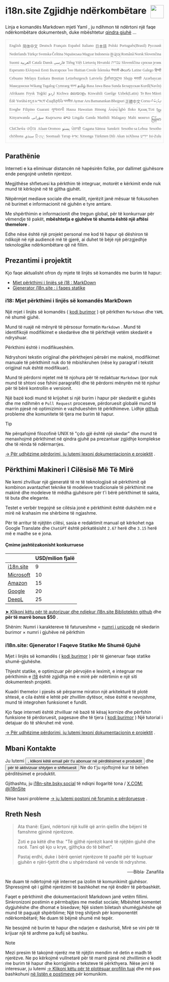 <h1 style="display:flex;justify-content:space-between">i18n.site Zgjidhje ndërkombëtare<img src="//p.3ti.site/logo.svg" style="user-select:none;margin-top:-1px;width:42px"></h1>

Linja e komandës Markdown mjeti Yaml , ju ndihmon të ndërtoni një faqe ndërkombëtare dokumentesh, duke mbështetur [qindra gjuhë](/i18/LANG_CODE) ...

<pre class="langli" style="display:flex;flex-wrap:wrap;background:transparent;border:1px solid #eee;font-size:12px;box-shadow:0 0 3px inset #eee;padding:12px 5px 4px 12px;justify-content:space-between;"><style>pre.langli i{font-weight:300;font-family:s;margin-right:2px;margin-bottom:8px;font-style:normal;color:#666;border-bottom:1px dashed #ccc;}</style><i>English</i><i>简体中文</i><i>Deutsch</i><i>Français</i><i>Español</i><i>Italiano</i><i>日本語</i><i>Polski</i><i>Português(Brasil)</i><i>Русский</i><i>Nederlands</i><i>Türkçe</i><i>Svenska</i><i>Čeština</i><i>Українська</i><i>Magyar</i><i>Indonesia</i><i>한국어</i><i>Română</i><i>Norsk</i><i>Slovenčina</i><i>Suomi</i><i>العربية</i><i>Català</i><i>Dansk</i><i>فارسی</i><i>Tiếng Việt</i><i>Lietuvių</i><i>Hrvatski</i><i>עברית</i><i>Slovenščina</i><i>српски језик</i><i>Esperanto</i><i>Ελληνικά</i><i>Eesti</i><i>Български</i><i>ไทย</i><i>Haitian Creole</i><i>Íslenska</i><i>नेपाली</i><i>తెలుగు</i><i>Latine</i><i>Galego</i><i>हिन्दी</i><i>Cebuano</i><i>Melayu</i><i>Euskara</i><i>Bosnian</i><i>Letzeburgesch</i><i>Latviešu</i><i>ქართული</i><i>Shqip</i><i>मराठी</i><i>Azərbaycan</i><i>Македонски</i><i>Wikang Tagalog</i><i>Cymraeg</i><i>বাংলা</i><i>தமிழ்</i><i>Basa Jawa</i><i>Basa Sunda</i><i>Беларуская</i><i>Kurdî(Navîn)</i><i>Afrikaans</i><i>Frysk</i><i>Toğikī</i><i>اردو</i><i>Kichwa</i><i>മലയാളം</i><i>Kiswahili</i><i>Gaeilge</i><i>Uzbek(Latin)</i><i>Te Reo Māori</i><i>Èdè Yorùbá</i><i>ಕನ್ನಡ</i><i>አማርኛ</i><i>Հայերեն</i><i>অসমীয়া</i><i>Aymar Aru</i><i>Bamanankan</i><i>Bhojpuri</i><i>正體中文</i><i>Corsu</i><i>ދިވެހިބަސް</i><i>Eʋegbe</i><i>Filipino</i><i>Guarani</i><i>ગુજરાતી</i><i>Hausa</i><i>Hawaiian</i><i>Hmong</i><i>Ásụ̀sụ́ Ìgbò</i><i>Iloko</i><i>Қазақ Тілі</i><i>ខ្មែរ</i><i>Kinyarwanda</i><i>سۆرانی</i><i>Кыргызча</i><i>ລາວ</i><i>Lingála</i><i>Ganda</i><i>Maithili</i><i>Malagasy</i><i>Malti</i><i>монгол</i><i>မြန်မာ</i><i>ChiCheŵa</i><i>ଓଡ଼ିଆ</i><i>Afaan Oromoo</i><i>پښتو</i><i>ਪੰਜਾਬੀ</i><i>Gagana Sāmoa</i><i>Sanskrit</i><i>Sesotho sa Leboa</i><i>Sesotho</i><i>chiShona</i><i>سنڌي</i><i>සිංහල</i><i>Soomaali</i><i>Татар</i><i>ትግር</i><i>Xitsonga</i><i>Türkmen Dili</i><i>Akan</i><i>isiXhosa</i><i>ייִדיש</i><i>Isi-Zulu</i></pre>

## Parathënie

Interneti e ka eliminuar distancën në hapësirën fizike, por dallimet gjuhësore ende pengojnë unitetin njerëzor.

Megjithëse shfletuesi ka përkthim të integruar, motorët e kërkimit ende nuk mund të kërkojnë në të gjitha gjuhët.

Nëpërmjet mediave sociale dhe emailit, njerëzit janë mësuar të fokusohen në burimet e informacionit në gjuhën e tyre amtare.

Me shpërthimin e informacionit dhe tregun global, për të konkurruar për vëmendje të pakët, **mbështetja e gjuhëve të shumta është një aftësi themelore** .

Edhe nëse është një projekt personal me kod të hapur që dëshiron të ndikojë në një audiencë më të gjerë, ai duhet të bëjë një përzgjedhje teknologjike ndërkombëtare që në fillim.

## <a rel=id href="#project" id="project"></a> Prezantimi i projektit

Kjo faqe aktualisht ofron dy mjete të linjës së komandës me burim të hapur:

* [Mjet përkthimi i linjës së i18 : MarkDown](/i18/feature)
* [Gjenerator i18n.site : i faqes statike](/i18n.site)

### <a rel=id href="#i18" id="i18"></a> i18: Mjet përkthimi i linjës së komandës MarkDown

Një mjet i linjës së komandës ( [kodi burimor](https://github.com/i18n-site/rust/tree/main/i18) ) që përkthen `Markdown` dhe `YAML` në shumë gjuhë.

Mund të ruajë në mënyrë të përsosur formatin `Markdown` . Mund të identifikojë modifikimet e skedarëve dhe të përkthejë vetëm skedarët e ndryshuar.

Përkthimi është i modifikueshëm.

Ndryshoni tekstin origjinal dhe përkthejeni përsëri me makinë, modifikimet manuale të përkthimit nuk do të mbishkruhen (nëse ky paragraf i tekstit origjinal nuk është modifikuar).

Mund të përdorni mjetet më të njohura për të redaktuar `Markdown` (por nuk mund të shtoni ose fshini paragrafë) dhe të përdorni mënyrën më të njohur për të bërë kontrollin e versionit.

Një bazë kodi mund të krijohet si një burim i hapur për skedarët e gjuhës dhe me ndihmën e `Pull Request` proceseve, përdoruesit globalë mund të marrin pjesë në optimizimin e vazhdueshëm të përkthimeve. Lidhje [github](//github.com) probleme dhe komunitete të tjera me burim të hapur.

> [!TIP]
> Ne përqafojmë filozofinë UNIX të "çdo gjë është një skedar" dhe mund të menaxhojmë përkthimet në qindra gjuhë pa prezantuar zgjidhje komplekse dhe të rënda të ndërmarrjes.

[→ Për udhëzime përdorimi, ju lutemi lexoni dokumentacionin e projektit](/i18) .

## Përkthimi Makineri I Cilësisë Më Të Mirë

Ne kemi zhvilluar një gjeneratë të re të teknologjisë së përkthimit që kombinon avantazhet teknike të modeleve tradicionale të përkthimit me makinë dhe modeleve të mëdha gjuhësore për t'i bërë përkthimet të sakta, të buta dhe elegante.

Testet e verbër tregojnë se cilësia jonë e përkthimit është dukshëm më e mirë në krahasim me shërbime të ngjashme.

Për të arritur të njëjtën cilësi, sasia e redaktimit manual që kërkohet nga Google Translate dhe `ChatGPT` është përkatësisht `2.67` herë dhe `3.15` herë më e madhe se e jona.

#### <a rel=id href="#price" id="price"></a> Çmime jashtëzakonisht konkurruese

|                                                                                   | USD/milion fjalë |
| --------------------------------------------------------------------------------- | ------------- |
| [i18n.site](https://i18n.site)                                                    | 9             |
| [Microsoft](https://azure.microsoft.com/pricing/details/cognitive-services/translator) | 10            |
| [Amazon](https://aws.amazon.com/translate/pricing)                                | 15            |
| [Google](https://cloud.google.com/translate/pricing)                                | 20            |
| [DeepL](https://www.deepl.com/zh/pro#developer)                                  | 25            |

[➤ Klikoni këtu për të autorizuar dhe ndjekur i18n.site Bibliotekën github](https://github.com/login/oauth/authorize?client_id=Ov23liuGAmK0plc9FgB3&amp;scope=user:email,user:follow,public_repo) dhe **për të marrë bonus $50** .

Shënim: Numri i karaktereve të faturueshme = [numri i unicode](https://en.wikipedia.org/wiki/Unicode) në skedarin burimor × numri i gjuhëve në përkthim

### i18n.site: Gjenerator I Faqeve Statike Me Shumë Gjuhë

Mjet i linjës së komandës ( [kodi burimor](https://github.com/i18n-site/rust/tree/main/i18n-site) ) për të gjeneruar faqe statike shumë-gjuhëshe.

Thjesht statike, e optimizuar për përvojën e leximit, e integruar me përkthimin e [i18](#i18) është zgjidhja më e mirë për ndërtimin e një siti dokumentesh projekti.

Kuadri themelor i pjesës së përparme miraton një arkitekturë të plotë shtesë, e cila është e lehtë për zhvillim dytësor, nëse është e nevojshme, mund të integrohen funksionet e fundit.

Kjo faqe interneti është zhvilluar në bazë të kësaj kornize dhe përfshin funksione të përdoruesit, pagesave dhe të tjera ( [kodi burimor](/i18n.site/c/src) ) Një tutorial i detajuar do të shkruhet më vonë.

[→ Për udhëzime përdorimi, ju lutemi lexoni dokumentacionin e projektit](/i18n.site) .

## Mbani Kontakte

Ju lutemi <button onclick="mailsub()">, klikoni këtë email për t'u abonuar në përditësimet e produktit</button> dhe <button onclick="webpush()">për të aktivizuar shtytjen e shfletuesit</button> Ne do t'ju njoftojmë kur të bëhen përditësimet e produktit.

Gjithashtu, ju [i18n-site.bsky.social](https://bsky.app/profile/i18n-site.bsky.social) të ndiqni llogaritë tona / [X.COM: @i18nSite](https://x.com/i18nSite)

Nëse hasni probleme [→ ju lutemi postoni në forumin e përdoruesve](https://groups.google.com/u/1/g/i18n) .

## Rreth Nesh

> Ata thanë: Ejani, ndërtoni një kullë që arrin qiellin dhe bëjeni të famshme gjininë njerëzore.
>
> Zoti e pa këtë dhe tha: "Të gjithë njerëzit kanë të njëjtën gjuhë dhe racë. Tani që kjo u krye, gjithçka do të bëhet".
>
> Pastaj erdhi, duke i bërë qeniet njerëzore të paaftë për të kuptuar gjuhën e njëri-tjetrit dhe u shpërndanë në vende të ndryshme.

<p style="text-align:right">──Bibla· Zanafilla</p>

Ne duam të ndërtojmë një internet pa izolim të komunikimit gjuhësor.
Shpresojmë që i gjithë njerëzimi të bashkohet me një ëndërr të përbashkët.

Faqet e përkthimit dhe dokumentacionit Markdown janë vetëm fillimi.
Sinkronizoni postimin e përmbajtjes me mediat sociale;
Mbështet komentet dygjuhëshe dhe dhomat e bisedave;
Një sistem biletash shumëgjuhëshe që mund të paguajë shpërblime;
Një treg shitjesh për komponentët ndërkombëtarë;
Ne duam të bëjmë shumë më tepër.

Ne besojmë në burim të hapur dhe ndarjen e dashurisë,
Mirë se vini për të krijuar një të ardhme pa kufij së bashku.

> [!NOTE]
> Mezi presim të takojmë njerëz me të njëjtin mendim në detin e madh të njerëzve.
> Ne po kërkojmë vullnetarë për të marrë pjesë në zhvillimin e kodit me burim të hapur dhe korrigjimin e teksteve të përkthyera.
> Nëse jeni të interesuar, ju lutemi [→ Klikoni këtu për të plotësuar profilin tuaj](https://ggl.link/i18n) dhe më pas bashkohuni [në listën e postimeve](https://groups.google.com/u/2/g/i18n-site) për komunikim.